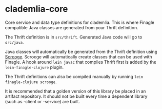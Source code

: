 # clademlia-core

Core service and data type definitions for clademlia.
This is where Finagle compatible Java classes are generated from your Thrift definition.

The Thrift definition is in `src/thrift`.
Generated Java code will go to `src/java`.

Java classes will automatically be generated from the Thrift definition using [Scrooge](https://twitter.github.io/scrooge/).
Scrooge will automatically create classes that can be used with Finagle.
A hook around `lein javac` that compiles Thrift first is added by the `lein-finagle-clojure` plugin.

The Thrift definitions can also be compiled manually by running `lein finagle-clojure scrooge`.

It is recommended that a golden version of this library be placed in an artifact repository.
It should not be built every time a dependent library (such as -client or -service) are built.

